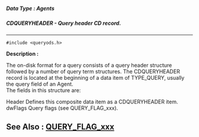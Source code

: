 ##### Data Type : Agents
##### CDQUERYHEADER - Query header CD record.
---
```
#include <queryods.h>
```
**Description :**

The on-disk format for a query consists of a query header structure followed by 
a number of query term structures.  The CDQUERYHEADER record is located at the 
beginning of a data item of TYPE_QUERY, usually the query field of an Agent.  
The fields in this structure are:

Header Defines this composite data item as a CDQUERYHEADER item.
dwFlags Query flags (see QUERY_FLAG_xxx).


**See Also :**
[QUERY_FLAG_xxx](/domino-c-api-docs/reference/Symb/QUERY_FLAG_xxx)
---
